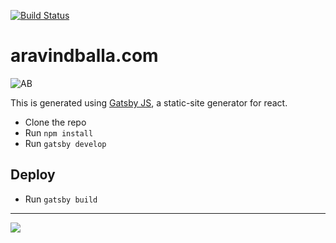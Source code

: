 [![Build Status](https://travis-ci.org/aravindballa/website2017.svg?branch=master)](https://travis-ci.org/aravindballa/website2017)

# aravindballa.com

![AB](https://i.imgur.com/nUqfNwX.png)

This is generated using [Gatsby JS](https://www.gatsbyjs.org), a static-site generator for react.

- Clone the repo
- Run `npm install`
- Run `gatsby develop`


## Deploy

- Run `gatsby build`

---

<a href="https://www.netlify.com">
  <img src="https://www.netlify.com/img/global/badges/netlify-color-accent.svg"/>
</a>


